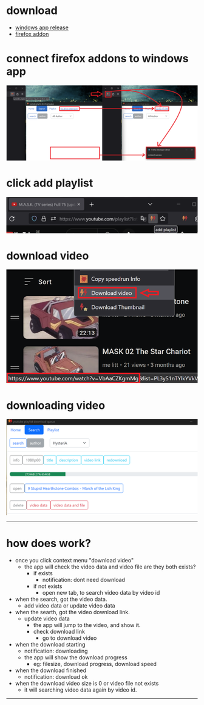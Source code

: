 # download
 - [windows app release](https://github.com/queue-download-youtube-playlist/queue-download-desktop/releases/latest)
 - [firefox addon](https://addons.mozilla.org/en-US/firefox/addon/youtube-playlist-download/)

# connect firefox addons to windows app
![connect windows app](/image/connect_windows_app.png)

# click add playlist
![click_add_playlist_icon](/image/click_add_playlist_icon.png)

# download video
![click_download_video](/image/click_download_video.png)

# downloading video
![downloading video](/image/downloading_a_video.png)

---

# how does work?
 - once you click context menu "download video"
   - the app will check the video data and video file are they both exists?
     - if exists 
       - notification: dont need download
     - if not exists
       - open new tab, to search video data by video id
 - when the search, got the video data.
   - add video data or update video data
 - when the searth, got the video download link.
   - update video data
     - the app will jump to the video, and show it.
     - check download link
       - go to download video
 - when the download starting
   - notification: downloading
   - the app will show the download progress
     - eg: filesize, download progress, download speed
 - when the download finished
   - notification: download ok
 - when the download video size is 0 or video file not exists
   - it will searching video data again by video id.


---